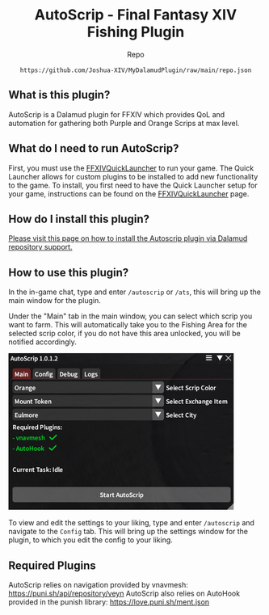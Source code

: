 <div align="center">

# AutoScrip - Final Fantasy XIV Fishing Plugin

Repo
```
https://github.com/Joshua-XIV/MyDalamudPlugin/raw/main/repo.json
```


<div align="left">

## What is this plugin?
AutoScrip is a Dalamud plugin for FFXIV which provides QoL and automation for gathering both Purple and Orange Scrips at max level.

## What do I need to run AutoScrip?
First, you must use the [FFXIVQuickLauncher](https://github.com/goatcorp/FFXIVQuickLauncher) to run your game. The Quick Launcher allows for custom plugins to be installed to add new functionality to the game. To install, you first need to have the Quick Launcher setup for your game, instructions can be found on the [FFXIVQuickLauncher](https://github.com/goatcorp/FFXIVQuickLauncher) page.

## How do I install this plugin?
[Please visit this page on how to install the Autoscrip plugin via Dalamud repository support.](https://github.com/Joshua-XIV/MyDalamudPlugin)

## How to use this plugin?
In the in-game chat, type and enter `/autoscrip` or `/ats`, this will bring up the main window for the plugin.

Under the "Main" tab in the main window, you can select which scrip you want to farm.
This will automatically take you to the Fishing Area for the selected scrip color, if you do not have this area unlocked, you will be notified accordingly. 

![AutoScrip Start Window](https://raw.githubusercontent.com/Joshua-XIV/AutoScrip/master/AutoScrip/Assets/AutoScripMain.png)

To view and edit the settings to your liking,  type and enter `/autoscrip` and navigate to the `Config` tab. This will bring up the settings window for the plugin, to which you edit the config to your liking.

## Required Plugins
AutoScrip relies on navigation provided by vnavmesh: https://puni.sh/api/repository/veyn
AutoScrip also relies on AutoHook provided in the punish library: https://love.puni.sh/ment.json
